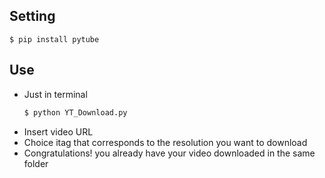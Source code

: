 <h2>Setting</h2>

```$ pip install pytube```

<h2>Use</h2>

<ul>
<li>Just in terminal</li>

```python
$ python YT_Download.py
```
<li>Insert video URL</li>

<li>Choice itag that corresponds to the resolution you want to download</li>

<li>Congratulations! you already have your video downloaded in the same folder</li>
</ul>
